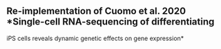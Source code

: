 ## Re-implementation of Cuomo et al. 2020 *Single-cell RNA-sequencing of differentiating
iPS cells reveals dynamic genetic effects
on gene expression*
